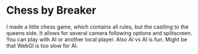 # Chess by Breaker
 I made a little chess game, which contains all rules, but the castling to the queens side. It allows for several camera following options and splitscreen. You can play with AI or another local player. Also AI vs AI is fun. Might be that WebGl is too slow for AI.
